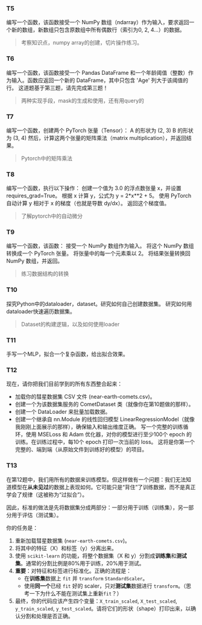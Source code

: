 ### T5

编写一个函数，该函数接受一个 NumPy 数组（ndarray）作为输入，要求返回一个新的数组，新数组只包含原数组中所有偶数行（索引为0, 2, 4...）的数据。

> 考察知识点，numpy array的创建，切片操作练习。

### T6 

编写一个函数，该函数接受一个 Pandas DataFrame 和一个年龄阈值（整数）作为输入。函数应返回一个新的 DataFrame，其中只包含 'Age' 列大于该阈值的行。
这道题基于第三题，请先完成第三题！

> 两种实现手段，mask的生成和使用，还有用query的

### T7

编写一个函数，创建两个 PyTorch 张量（Tensor）：
A 的形状为 (2, 3)
B 的形状为 (3, 4)
然后，计算这两个张量的矩阵乘法（matrix multiplication），并返回结果。
> Pytorch中的矩阵乘法

### T8
编写一个函数，执行以下操作：
创建一个值为 3.0 的浮点数张量 x，并设置 requires_grad=True。
根据 x 计算 y，公式为 y = 2*x**2 + 5。
使用 PyTorch 自动计算 y 相对于 x 的梯度（也就是导数 dy/dx）。
返回这个梯度值。
> 了解pytorch中的自动微分
### T9

编写一个函数，该函数：
接受一个 NumPy 数组作为输入。
将这个 NumPy 数组转换成一个 PyTorch 张量。
将张量中的每一个元素乘以 2。
将结果张量转换回 NumPy 数组，并返回。

> 练习数据结构的转换


### T10

探究Python中的dataloader，dataset。研究如何自己创建数据集。
研究如何用dataloader快速遍历数据集。

> Dataset的构建逻辑，以及如何使用loader


### T11
手写一个MLP，拟合一个复杂函数，给出拟合效果。

### T12
现在，请你把我们目前学到的所有东西整合起来：
- 加载你的彗星数据集 CSV 文件 (near-earth-comets.csv)。
- 创建一个为该数据集服务的 CometDataset 类（就像你在第10题做的那样）。
- 创建一个 DataLoader 来批量加载数据。
- 创建一个继承自 nn.Module 的线性回归模型 LinearRegressionModel（就像我刚刚上面展示的那样），确保输入和输出维度正确。
写一个完整的训练循环，使用 MSELoss 和 Adam 优化器，对你的模型进行至少100个 epoch 的训练。在训练过程中，每10个 epoch 打印一次当前的 loss。
这将是你第一个完整的、端到端（从原始文件到训练好的模型）的项目。




### T13

在第12题中，我们用所有的数据来训练模型。但这样做有一个问题：我们无法知道模型在**从未见过**的数据上表现如何。它可能只是“背住”了训练数据，而不是真正学会了规律（这被称为“过拟合”）。

因此，标准的做法是先将数据集分成两部分：一部分用于训练（训练集），另一部分用于评估（测试集）。

你的任务是：
1.  重新加载彗星数据集 (`near-earth-comets.csv`)。
2.  将其中的特征（X）和标签（y）分离出来。
3.  使用 `scikit-learn` 的功能，将整个数据集（X 和 y）分割成**训练集**和**测试集**。通常的分割比例是80%用于训练，20%用于测试。
4.  **重要**：对特征和标签进行标准化。正确的流程是：
    *   在**训练集**数据上 `fit` 并 `transform` `StandardScaler`。
    *   使用**同一个**已经 `fit` 好的 scaler，只对**测试集**数据进行 `transform`。（思考一下为什么不能在测试集上重新`fit`？）
5.  最终，你的代码应该产生四个变量：`X_train_scaled`, `X_test_scaled`, `y_train_scaled`, `y_test_scaled`。请将它们的形状（shape）打印出来，以确认分割和处理是否正确。